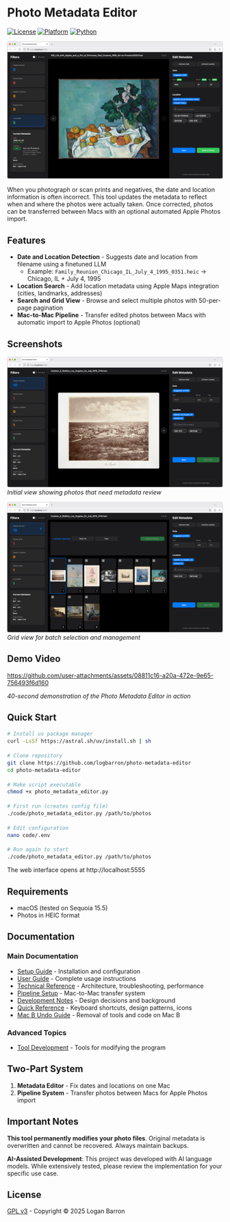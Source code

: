 # Photo Metadata Editor

[![License](https://img.shields.io/badge/license-GPL%20v3-blue.svg)](LICENSE)
[![Platform](https://img.shields.io/badge/platform-macOS-lightgrey.svg)]()
[![Python](https://img.shields.io/badge/python-3.11+-green.svg)]()

<p align="left">
  <img alt="Photo Metadata Editor" src="assets/images/pem_complete.png">
</p>

When you photograph or scan prints and negatives, the date and location information is often incorrect. This tool updates the metadata to reflect when and where the photos were actually taken. Once corrected, photos can be transferred between Macs with an optional automated Apple Photos import.

## Features

- **Date and Location Detection** - Suggests date and location from filename using a finetuned LLM
  - Example: `Family_Reunion_Chicago_IL_July_4_1995_0351.heic` → Chicago, IL + July 4, 1995
- **Location Search** - Add location metadata using Apple Maps integration (cities, landmarks, addresses)
- **Search and Grid View** - Browse and select multiple photos with 50-per-page pagination
- **Mac-to-Mac Pipeline** - Transfer edited photos between Macs with automatic import to Apple Photos (optional)

## Screenshots

![Start Review](assets/images/pem_start.png)
*Initial view showing photos that need metadata review*

![Grid View](assets/images/pem_grid.png)
*Grid view for batch selection and management*

## Demo Video

https://github.com/user-attachments/assets/08811c16-a20a-472e-9e65-756493f6d160

*40-second demonstration of the Photo Metadata Editor in action*

## Quick Start

```bash
# Install uv package manager
curl -LsSf https://astral.sh/uv/install.sh | sh

# Clone repository
git clone https://github.com/logbarron/photo-metadata-editor
cd photo-metadata-editor

# Make script executable
chmod +x photo_metadata_editor.py

# First run (creates config file)
./code/photo_metadata_editor.py /path/to/photos

# Edit configuration
nano code/.env

# Run again to start
./code/photo_metadata_editor.py /path/to/photos
```

The web interface opens at http://localhost:5555

## Requirements

- macOS (tested on Sequoia 15.5)
- Photos in HEIC format

## Documentation

### Main Documentation
- [Setup Guide](docs/main/setup.md) - Installation and configuration
- [User Guide](docs/main/user-guide.md) - Complete usage instructions
- [Technical Reference](docs/main/reference.md) - Architecture, troubleshooting, performance
- [Pipeline Setup](docs/main/pipeline.md) - Mac-to-Mac transfer system
- [Development Notes](docs/main/development.md) - Design decisions and background
- [Quick Reference](docs/main/quick-reference.md) - Keyboard shortcuts, design patterns, icons
- [Mac B Undo Guide](docs/main/mac-b-undo-guide.md) - Removal of tools and code on Mac B

### Advanced Topics
- [Tool Development](docs/advanced/advanced-readme.md) - Tools for modifying the program

## Two-Part System

1. **Metadata Editor** - Fix dates and locations on one Mac 
2. **Pipeline System** - Transfer photos between Macs for Apple Photos import

## Important Notes

**This tool permanently modifies your photo files**. Original metadata is overwritten and cannot be recovered. Always maintain backups.

**AI-Assisted Development**: This project was developed with AI language models. While extensively tested, please review the implementation for your specific use case.

## License

[GPL v3](LICENSE) - Copyright © 2025 Logan Barron
